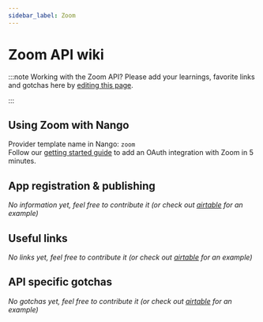 ```yaml
---
sidebar_label: Zoom
---
```

# Zoom API wiki

:::note Working with the Zoom API?
Please add your learnings, favorite links and gotchas here by [editing this page](https://github.com/nangohq/nango/tree/main/docs/docs/providers/zoom.md).  

:::

## Using Zoom with Nango
Provider template name in Nango: `zoom`  
Follow our [getting started guide](../reference/guide.md) to add an OAuth integration with Zoom in 5 minutes.

## App registration & publishing
*No information yet, feel free to contribute it (or check out [airtable](airtable.md) for an example)*


## Useful links
*No links yet, feel free to contribute it (or check out [airtable](airtable.md) for an example)*

## API specific gotchas
*No gotchas yet, feel free to contribute it (or check out [airtable](airtable.md) for an example)*

